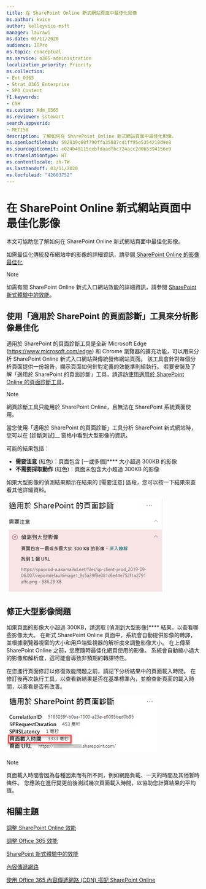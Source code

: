 ```yaml
---
title: 在 SharePoint Online 新式網站頁面中最佳化影像
ms.author: kvice
author: kelleyvice-msft
manager: laurawi
ms.date: 03/11/2020
audience: ITPro
ms.topic: conceptual
ms.service: o365-administration
localization_priority: Priority
ms.collection:
- Ent_O365
- Strat_O365_Enterprise
- SPO_Content
f1.keywords:
- CSH
ms.custom: Adm_O365
ms.reviewer: sstewart
search.appverid:
- MET150
description: 了解如何在 SharePoint Online 新式網站頁面中最佳化影像。
ms.openlocfilehash: 592839c68f790ffa35887cd1ff95e5354218d9e8
ms.sourcegitcommit: c024b48115cebfdaadfbc724acc2d065394156e9
ms.translationtype: HT
ms.contentlocale: zh-TW
ms.lasthandoff: 03/11/2020
ms.locfileid: "42603752"
---
```

# <a name="optimize-images-in-sharepoint-online-modern-site-pages"></a>在 SharePoint Online 新式網站頁面中最佳化影像

本文可協助您了解如何在 SharePoint Online 新式網站頁面中最佳化影像。

如需最佳化傳統發布網站中的影像的詳細資訊，請參閱[ SharePoint Online 的影像最佳化](image-optimization-for-sharepoint-online.md)

>[!NOTE]
>如需有關 SharePoint Online 新式入口網站效能的詳細資訊，請參閱 [SharePoint 新式體驗中的效能](https://docs.microsoft.com/sharepoint/modern-experience-performance)。

## <a name="use-the-page-diagnostics-for-sharepoint-tool-to-analyze-image-optimization"></a>使用「適用於 SharePoint 的頁面診斷」工具來分析影像最佳化

適用於 SharePoint 的頁面診斷工具是全新 Microsoft Edge (https://www.microsoft.com/edge) 和 Chrome 瀏覽器的擴充功能，可以用來分析 SharePoint Online 新式入口網站與傳統發佈網站頁面。 該工具會針對每個分析頁面提供一份報告，顯示頁面如何針對定義的效能準則組執行。 若要安裝及了解「適用於 SharePoint 的頁面診斷」工具，請造訪[使用適用於 SharePoint Online 的頁面診斷工具](page-diagnostics-for-spo.md)。

>[!NOTE]
>網頁診斷工具只能用於 SharePoint Online，且無法在 SharePoint 系統頁面使用。

當您使用「適用於 SharePoint 的頁面診斷」工具分析 SharePoint 新式網站時，您可以在 [診斷測試]__ 窗格中看到大型影像的資訊。

可能的結果包括：

- **需要注意** (紅色)：頁面包含 [一或多個]**** 大小超過 300KB 的影像
- **不需要採取動作** (紅色)：頁面未包含大小超過 300KB 的影像

如果大型影像的偵測結果顯示在結果的 [需要注意] 區段，您可以按一下結果來查看其他詳細資料。

![頁面診斷工具結果](media/modern-portal-optimization/pagediag-large-images.png)

## <a name="remediate-large-image-issues"></a>修正大型影像問題

如果頁面的影像大小超過 300KB，請選取 [偵測到大型影像]**** 結果，以查看哪些影像太大。 在新式 SharePoint Online 頁面中，系統會自動提供影像的轉譯，並根據瀏覽器視窗的大小和用戶端監視器的解析度來調整影像大小。 在上傳至 SharePoint Online 之前，您應隨時最佳化網頁使用的影像。 系統會自動縮小過大的影像和解析度，這可能會導致非預期的轉譯特性。

在您進行頁面修訂以修復效能問題之前，請記下分析結果中的頁面載入時間。 在修訂後再次執行工具，以查看新結果是否在基準標準內，並檢查新頁面的載入時間，以查看是否有改善。

![頁面載入時間結果](media/modern-portal-optimization/pagediag-page-load-time.png)

>[!NOTE]
>頁面載入時間會因為各種因素而有所不同，例如網路負載、一天的時間及其他暫時條件。 您應該在進行變更前後測試幾次頁面載入時間，以協助您計算結果的平均值。

## <a name="related-topics"></a>相關主題

[調整 SharePoint Online 效能](tune-sharepoint-online-performance.md)

[調整 Office 365 效能](tune-office-365-performance.md)

[SharePoint 新式體驗中的效能](https://docs.microsoft.com/sharepoint/modern-experience-performance)

[內容傳遞網路](content-delivery-networks.md)

[使用 Office 365 內容傳遞網路 (CDN) 搭配 SharePoint Online](use-office-365-cdn-with-spo.md)
